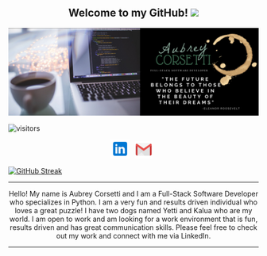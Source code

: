   
<h2 align="center">Welcome to my GitHub! <img src="https://raw.githubusercontent.com/MartinHeinz/MartinHeinz/master/wave.gif" width="30px"></h2>


![header img here](mybanner.png)

![visitors](https://visitor-badge.glitch.me/badge?page_id=page.id)

<p align="center">
<!-- I have a theory that GitHub does not support the ability to open a link in a new tab. I could only find evidence that it is not possible. -->
<a href="https://www.linkedin.com/in/aubrey-corsetti/" target="_blank" rel="noopener noreferrer"><img height="38" src="linkedin.png"></a>&nbsp;&nbsp;
<!-- <a href="https://www.facebook.com/aubreylynnecorsetti/" target="_blank" rel="noopener noreferrer"><img height="38" src="facebook.png"></a>&nbsp;&nbsp; -->
<a href="mailto:aubreylcorsetti@icloud.com" target="_blank" rel="noopener noreferrer"><img height="35" src="gmail.png"></a>&nbsp;&nbsp;
</p> 

   
[![GitHub Streak](https://github-readme-streak-stats.herokuapp.com/?user=aubreycorsetti)](https://git.io/streak-stats) 
  
***************************************
  
  <p align="center">Hello! My name is Aubrey Corsetti and I am a Full-Stack Software Developer who specializes in Python. I am a very fun and results driven individual who loves a great puzzle! I have two dogs named Yetti and Kalua who are my world. I am open to work and am looking for a work environment that is fun, results driven and has great communication skills. Please feel free to check out my work and connect with me via LinkedIn. </p>

***************************************
